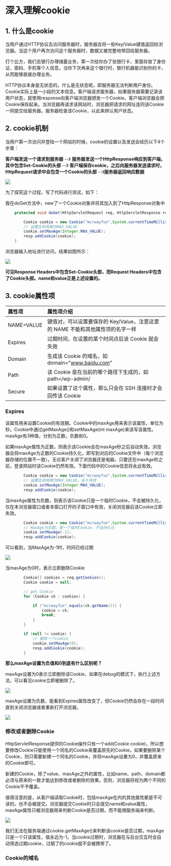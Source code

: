 # 深入理解cookie

## 1. 什么是cookie
当用户通过HTTP协议去访问服务器时，服务器会将一些Key/Value键值返回给浏览器。当这个用户再次访问这个服务器时，数据又被完整地带回给服务器。

打个比方，我们去银行办理储蓄业务，第一次给你办了张银行卡，里面存放了身份证、密码、手机等个人信息。当你下次再来这个银行时，银行机器能识别你的卡，从而能够直接办理业务。

HTTP协议本身是无状态的。什么是无状态呢，即服务器无法判断用户身份。Cookie实际上是一小段的文本信息。客户端请求服务器，如果服务器需要记录该用户状态，就使用response向客户端浏览器颁发一个Cookie。客户端浏览器会把Cookie保存起来。当浏览器再请求该网站时，浏览器把请求的网址连同该Cookie一同提交给服务器。服务器检查该Cookie，以此来辨认用户状态。

## 2. cookie机制
当用户第一次访问并登陆一个网站的时候，cookie的设置以及发送会经历以下4个步骤：

**客户端发送一个请求到服务器** --》 **服务器发送一个HttpResponse响应到客户端，其中包含Set-Cookie的头部** --》 **客户端保存cookie，之后向服务器发送请求时，HttpRequest请求中会包含一个Cookie的头部** --》**服务器返回响应数据**

![](https://i.imgur.com/fXVvk2e.png)

为了探究这个过程，写了代码进行测试，如下：

我在doGet方法中，new了一个Cookie对象并将其加入到了HttpResponse对象中
```java
    protected void doGet(HttpServletRequest req, HttpServletResponse resp) throws ServletException, IOException {

        Cookie cookie = new Cookie("mcrwayfun",System.currentTimeMillis()+"");
        // 设置生命周期为MAX_VALUE
        cookie.setMaxAge(Integer.MAX_VALUE);
        resp.addCookie(cookie);
    }
```

浏览器输入地址进行访问，结果如图所示：

![](https://i.imgur.com/lejHvNY.png)

**可见Response Headers中包含Set-Cookie头部，而Request Headers中包含了Cookie头部。name和value正是上述设置的。**

## 3. cookie属性项

| 属性项		   | 属性项介绍 														            			 | 
| :----------- |:----------------------------------------------------------------------------------------|
| NAME=VALUE   | 键值对，可以设置要保存的 Key/Value，注意这里的 NAME 不能和其他属性项的名字一样    
| Expires      | 过期时间，在设置的某个时间点后该 Cookie 就会失效 
| Domain       | 生成该 Cookie 的域名，如 domain="www.baidu.com"   
| Path         | 该 Cookie 是在当前的哪个路径下生成的，如 path=/wp-admin/   
| Secure       | 如果设置了这个属性，那么只会在 SSH 连接时才会回传该 Cookie      


### Expires
该属性用来设置Cookie的有效期。Cookie中的maxAge用来表示该属性，单位为秒。Cookie中通过getMaxAge()和setMaxAge(int maxAge)来读写该属性。maxAge有3种值，分别为正数，负数和0。

如果maxAge属性为正数，则表示该Cookie会在maxAge秒之后自动失效。浏览器会将maxAge为正数的Cookie持久化，即写到对应的Cookie文件中（每个浏览器存储的位置不一致）。无论客户关闭了浏览器还是电脑，只要还在maxAge秒之前，登录网站时该Cookie仍然有效。下面代码中的Cookie信息将永远有效。
```java
        Cookie cookie = new Cookie("mcrwayfun",System.currentTimeMillis()+"");
        // 设置生命周期为MAX_VALUE，永久有效
        cookie.setMaxAge(Integer.MAX_VALUE);
        resp.addCookie(cookie);
```

当maxAge属性为负数，则表示该Cookie只是一个临时Cookie，不会被持久化，仅在本浏览器窗口或者本窗口打开的子窗口中有效，关闭浏览器后该Cookie立即失效。
```java
        Cookie cookie = new Cookie("mcrwayfun",System.currentTimeMillis()+"");
        // MaxAge为负数，是一个临时Cookie，不会持久化
        cookie.setMaxAge(-1);
        resp.addCookie(cookie);
```
可以看到，当MaxAge为-1时，时间已经过期

![](https://i.imgur.com/wMKUsfD.png)

当maxAge为0时，表示立即删除Cookie
```java
        Cookie[] cookies = req.getCookies();
        Cookie cookie = null;

        // get Cookie
        for (Cookie ck : cookies) {

            if ("mcrwayfun".equals(ck.getName())) {
                cookie = ck;
                break;
            }
        }

        if (null != cookie) {
            // 删除一个cookie
            cookie.setMaxAge(0);
            resp.addCookie(cookie);
        }
```

**那么maxAge设置为负值和0到底有什么区别呢？**

maxAge设置为0表示立即删除该Cookie，如果在debug的模式下，执行上述方法，可以看见cookie立即被删除了。

![](https://i.imgur.com/WwLu7kP.gif)

maxAge设置为负数，能看到Expires属性改变了，但Cookie仍然会存在一段时间直到关闭浏览器或者重新打开浏览器。

![](https://i.imgur.com/LPCnU12.gif)

### 修改或者删除Cookie
HttpServletResponse提供的Cookie操作只有一个add(Cookie cookie)，所以想要修改Cookie只能使用一个同名的Cookie来覆盖原先的Cookie。如果要删除某个Cookie，则只需要新建一个同名的Cookie，并将maxAge设置为0，并覆盖原来的Cookie即可。

新建的Cookie，除了value、maxAge之外的属性，比如name、path、domain都必须与原来的一致才能达到修改或者删除的效果。否则，浏览器将视为两个不同的Cookie不予覆盖。

值得注意的是，从客户端读取Cookie时，包括maxAge在内的其他属性都是不可读的，也不会被提交。浏览器提交Cookie时只会提交name和value属性，maxAge属性只被浏览器用来判断Cookie是否过期，而不能用服务端来判断。

![](https://i.imgur.com/RPozXJ8.png)

我们无法在服务端通过cookie.getMaxAge()来判断该cookie是否过期，maxAge只是一个只读属性，值永远为-1。当cookie过期时，浏览器在与后台交互时会自动筛选过期cookie，过期了的cookie就不会被携带了。

### Cookie的域名




	
	